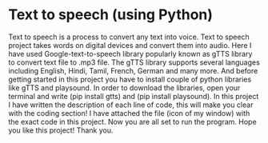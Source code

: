 # Text to speech (using Python)
Text to speech is a process to convert any text into voice. Text to speech project takes words on digital devices and convert them into audio. Here I have used Google-text-to-speech library popularly known as gTTS library to convert text file to .mp3 file. The gTTS library supports several languages including English, Hindi, Tamil, French, German and many more. And before getting started in this project you have to install couple of python libraries like gTTS and playsound. 
In order to download the libraries, open your terminal and write (pip install gtts) and (pip install playsound).
In this project I have written the description of each line of code, this will make you clear with the coding section!
I have attached the file (icon of my window) with the exact code in this project.
Now you are all set to run the program.
Hope you like this project!
Thank you.
